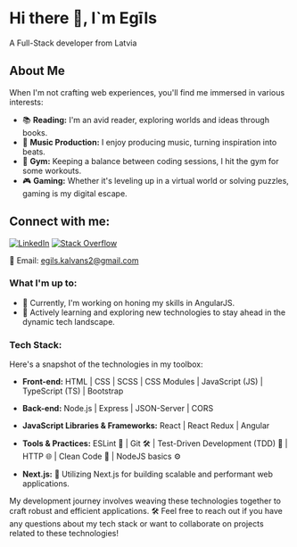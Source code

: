 # Hi there 👋, I`m Egīls

A Full-Stack developer from Latvia

## About Me

When I'm not crafting web experiences, you'll find me immersed in various interests:

- 📚 **Reading:** I'm an avid reader, exploring worlds and ideas through books.
- 🎵 **Music Production:** I enjoy producing music, turning inspiration into beats.
- 💪 **Gym:** Keeping a balance between coding sessions, I hit the gym for some workouts.
- 🎮 **Gaming:** Whether it's leveling up in a virtual world or solving puzzles, gaming is my digital escape.


## Connect with me:

[![LinkedIn](https://img.shields.io/badge/LinkedIn-Connect-blue)](https://www.linkedin.com/in/egils-kalvans/)
[![Stack Overflow](https://img.shields.io/stackexchange/stackoverflow/r/23207452?style=plastic)](https://stackoverflow.com/users/23207452/looppng)

📧 Email: egils.kalvans2@gmail.com


### What I'm up to:

- 🔭 Currently, I'm working on honing my skills in AngularJS.
- 🌱 Actively learning and exploring new technologies to stay ahead in the dynamic tech landscape.

### Tech Stack:


Here's a snapshot of the technologies in my toolbox:

- **Front-end:** HTML | CSS | SCSS | CSS Modules | JavaScript (JS) | TypeScript (TS) | Bootstrap

- **Back-end:** Node.js | Express | JSON-Server | CORS

- **JavaScript Libraries & Frameworks:** React | React Redux | Angular

- **Tools & Practices:** ESLint 🧹 | Git 🛠️ | Test-Driven Development (TDD) 🧪 | HTTP 🌐 | Clean Code 🧼 | NodeJS basics ⚙️

- **Next.js:** 🚀 Utilizing Next.js for building scalable and performant web applications.

My development journey involves weaving these technologies together to craft robust and efficient applications. 🛠️ Feel free to reach out if you have any questions about my tech stack or want to collaborate on projects related to these technologies!



